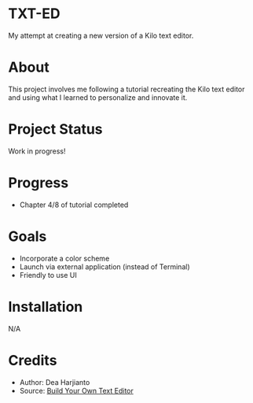 # TXT-ED
My attempt at creating a new version of a Kilo text editor.

# About
This project involves me following a tutorial recreating the Kilo text editor and using what I learned to personalize and innovate it.

# Project Status
Work in progress!

# Progress
- Chapter 4/8 of tutorial completed

# Goals
- Incorporate a color scheme
- Launch via external application (instead of Terminal)
- Friendly to use UI

# Installation
N/A

# Credits
- Author: Dea Harjianto
- Source: <a href = "https://viewsourcecode.org/snaptoken/kilo/index.html">Build Your Own Text Editor</a>
